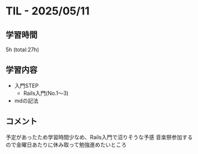 # TIL - 2025/05/11

## 学習時間
5h (total:27h)

## 学習内容
- 入門STEP
  - Rails入門(No.1～3)
- mdの記法

## コメント
予定があったため学習時間少なめ、Rails入門で沼りそうな予感 
音楽祭参加するので金曜日あたりに休み取って勉強進めたいところ 
